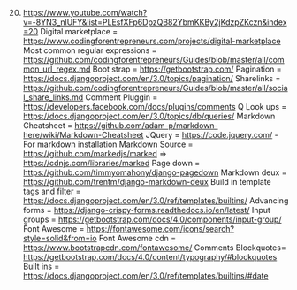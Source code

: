 20. https://www.youtube.com/watch?v=-8YN3_nlUFY&list=PLEsfXFp6DpzQB82YbmKKBy2jKdzpZKczn&index=20
Digital marketplace = https://www.codingforentrepreneurs.com/projects/digital-marketplace
Most common regular expressions = https://github.com/codingforentrepreneurs/Guides/blob/master/all/common_url_regex.md
Boot strap = https://getbootstrap.com/
Pagination = https://docs.djangoproject.com/en/3.0/topics/pagination/
Sharelinks = https://github.com/codingforentrepreneurs/Guides/blob/master/all/social_share_links.md
Comment Pluggin = https://developers.facebook.com/docs/plugins/comments
Q Look ups = https://docs.djangoproject.com/en/3.0/topics/db/queries/
Markdown Cheatsheet = https://github.com/adam-p/markdown-here/wiki/Markdown-Cheatsheet
JQuery = https://code.jquery.com/ - For markdown installation
Markdown Source = https://github.com/markedjs/marked => https://cdnjs.com/libraries/marked
Page down = https://github.com/timmyomahony/django-pagedown
Markdown deux = https://github.com/trentm/django-markdown-deux
Build in template tags and filter = https://docs.djangoproject.com/en/3.0/ref/templates/builtins/
Advancing forms =  https://django-crispy-forms.readthedocs.io/en/latest/
Input groups = https://getbootstrap.com/docs/4.0/components/input-group/
Font Awesome = https://fontawesome.com/icons/search?style=solid&from=io
Font Awesome cdn = https://www.bootstrapcdn.com/fontawesome/
Comments Blockquotes= https://getbootstrap.com/docs/4.0/content/typography/#blockquotes
Built ins = https://docs.djangoproject.com/en/3.0/ref/templates/builtins/#date